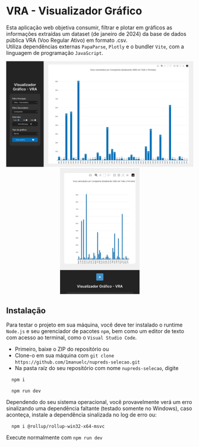 # VRA - Visualizador Gráfico

Esta aplicação web objetiva consumir, filtrar e plotar em gráficos as informações extraídas um dataset (de janeiro de 2024) da base de dados pública VRA (Voo Regular Ativo) em formato .csv.<br>
Utiliza dependências externas `PapaParse`, `Plotly` e o bundler `Vite`, com a linguagem de programação `JavaScript`.

<div align="center">
  <img src="./public/print-desktop.png" width="600px"></img>
  <img src="./public/print-mobile.png" width="214px"></img>
</div>


## Instalação

Para testar o projeto em sua máquina, você deve ter instalado o runtime `Node.js` e seu gerenciador de pacotes `npm`, bem como um editor de texto com acesso ao terminal, como o `Visual Studio Code`.

- Primeiro, baixe o ZIP do repositório ou
- Clone-o em sua máquina com `git clone https://github.com/1manuelc/nupreds-selecao.git`
- Na pasta raíz do seu repositório com nome `nupreds-selecao`, digite
```
  npm i
```
```
  npm run dev
```

Dependendo do seu sistema operacional, você provavelmente verá um erro sinalizando uma dependência faltante (testado somente no Windows), caso aconteça, instale a dependência sinalizada no log de erro ou:
```
  npm i @rollup/rollup-win32-x64-msvc
```
Execute normalmente com `npm run dev`
